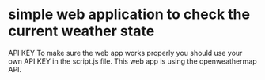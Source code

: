 # simple web application to check the current weather state

API KEY
To make sure the web app works properly you should use your own API KEY in the script.js file.
This web app is using the openweathermap API.



